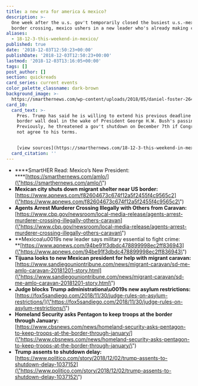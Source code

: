 ```yaml
---
title: a new era for america & mexico?
description: >-
  One week after the u.s. gov't temporarily closed the busiest u.s.-mexico
  border crossing, mexico ushers in a new leader who's already making changes.
aliases:
  - 18-12-3-this-weekend-in-mexico/
published: true
date: '2018-12-03T12:50:23+00:00'
publishDate: '2018-12-03T12:50:23+00:00'
lastmod: '2018-12-03T13:16:05+00:00'
tags: []
post_author: []
section: quickreads
card_series: current events
color_palette_classname: dark-brown
background_image: >-
  https://smarthernews.com/wp-content/uploads/2018/05/daniel-foster-264237-unsplash-scaled.jpg
card_10:
  card_text: >-
    Pres. Trump has said he is willing to extend his previous deadline for a $5B
    border wall deal in the wake of President George H.W. Bush's passing.
    Previously, he threatened a gov't shutdown on December 7th if Congress did
    not agree to his terms.


    [view sources](https://smarthernews.com/18-12-3-this-weekend-in-mexico/)
  card_citation: ''
---
```

*   ****SmartHER Read: Mexico’s New President:  
    ****[https://smarthernews.com/amlo/](\"https://smarthernews.com/amlo/\")
*   **Mexican city shuts down migrant shelter near US border:**  
    [https://www.apnews.com/f82604673c674f12a5f2455f4c9565c2](\"https://www.apnews.com/f82604673c674f12a5f2455f4c9565c2\")
*   **Agents Arrest Murderer Crossing Illegally with Others from Caravan:**  
    [https://www.cbp.gov/newsroom/local-media-release/agents-arrest-murderer-crossing-illegally-others-caravan](\"https://www.cbp.gov/newsroom/local-media-release/agents-arrest-murderer-crossing-illegally-others-caravan\")
*   **Mexicoa\\u0019s new leader says military essential to fight crime:  
    **[https://www.apnews.com/94be91f3dbdc478899998ec2ff836943](\"https://www.apnews.com/94be91f3dbdc478899998ec2ff836943\")
*   **Tijuana looks to new Mexican president for help with migrant caravan:**  
    [https://www.sandiegouniontribune.com/news/migrant-caravan/sd-me-amlo-caravan-20181201-story.html](\"https://www.sandiegouniontribune.com/news/migrant-caravan/sd-me-amlo-caravan-20181201-story.html\")
*   **Judge blocks Trump administrationa\\u0019s new asylum restrictions:**  
    [https://fox5sandiego.com/2018/11/30/judge-rules-on-asylum-restrictions/](\"https://fox5sandiego.com/2018/11/30/judge-rules-on-asylum-restrictions/\")
*   **Homeland Security asks Pentagon to keep troops at the border through January:**  
    [https://www.cbsnews.com/news/homeland-security-asks-pentagon-to-keep-troops-at-the-border-through-january/](\"https://www.cbsnews.com/news/homeland-security-asks-pentagon-to-keep-troops-at-the-border-through-january/\")
*   **Trump assents to shutdown delay:**  
    [https://www.politico.com/story/2018/12/02/trump-assents-to-shutdown-delay-1037152](\"https://www.politico.com/story/2018/12/02/trump-assents-to-shutdown-delay-1037152\")